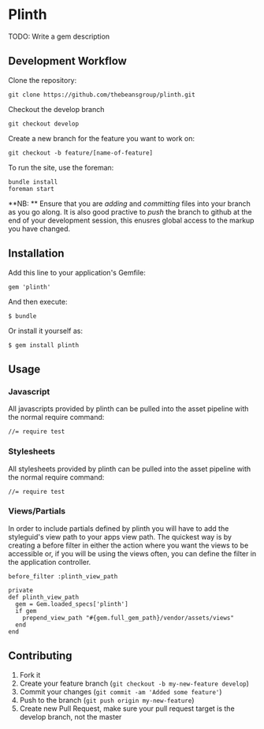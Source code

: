 # Plinth

TODO: Write a gem description

## Development Workflow

Clone the repository:

    git clone https://github.com/thebeansgroup/plinth.git

Checkout the develop branch

    git checkout develop

Create a new branch for the feature you want to work on:

    git checkout -b feature/[name-of-feature]

To run the site, use the foreman:

    bundle install
    foreman start

**NB: ** Ensure that you are _adding_ and _committing_ files into your branch as you go along. It is also good practive to _push_ the branch to github at the end of your development session, this enusres global access to the markup you have changed.

## Installation

Add this line to your application's Gemfile:

    gem 'plinth'

And then execute:

    $ bundle

Or install it yourself as:

    $ gem install plinth

## Usage

### Javascript
All javascripts provided by plinth can be pulled into the asset pipeline
with the normal require command:

    //= require test

### Stylesheets
All stylesheets provided by plinth can be pulled into the asset pipeline
with the normal require command:

    //= require test

### Views/Partials
In order to include partials defined by plinth  you will have to add the
styleguid's view path to your apps view path. The quickest way is by creating
a before filter in either the action where you want the views to be accessible
or, if you will be using the views often, you can define the filter in the
application controller.

    before_filter :plinth_view_path

    private
    def plinth_view_path
      gem = Gem.loaded_specs['plinth']
      if gem
        prepend_view_path "#{gem.full_gem_path}/vendor/assets/views"
      end
    end

## Contributing

1. Fork it
2. Create your feature branch (`git checkout -b my-new-feature develop`)
3. Commit your changes (`git commit -am 'Added some feature'`)
4. Push to the branch (`git push origin my-new-feature`)
5. Create new Pull Request, make sure your pull request target is the develop branch, not the master
